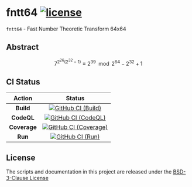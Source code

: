 # fntt64 [![license][license-image]][license-url]

`fntt64` - Fast Number Theoretic Transform 64x64

## Abstract

$$
7^{2^{26}\left(2^{32}-1\right)}\equiv{2^{39}}\mod{2^{64}-2^{32}+1}
$$

## CI Status

| Action | Status |
|:-:|:-:|
| **Build** | [![GitHub CI (Build)][github-build-image]][github-build-url] |
| **CodeQL** | [![GitHub CI (CodeQL)][github-codeql-image]][github-codeql-url] |
| **Coverage** | [![GitHub CI (Coverage)][github-coverage-image]][github-coverage-url] |
| **Run** | [![GitHub CI (Run)][github-run-image]][github-run-url] |

## License

The scripts and documentation in this project are released under the [BSD-3-Clause License](https://github.com/kei-g/fntt64/blob/main/LICENSE)

[github-build-image]:https://github.com/kei-g/fntt64/actions/workflows/build.yml/badge.svg
[github-build-url]:https://github.com/kei-g/fntt64/actions/workflows/build.yml
[github-codeql-image]:https://github.com/kei-g/fntt64/actions/workflows/codeql.yml/badge.svg
[github-codeql-url]:https://github.com/kei-g/fntt64/actions/workflows/codeql.yml
[github-coverage-image]:https://github.com/kei-g/fntt64/actions/workflows/coverage.yml/badge.svg
[github-coverage-url]:https://github.com/kei-g/fntt64/actions/workflows/coverage.yml
[github-run-image]:https://github.com/kei-g/fntt64/actions/workflows/run.yml/badge.svg
[github-run-url]:https://github.com/kei-g/fntt64/actions/workflows/run.yml
[license-image]:https://img.shields.io/github/license/kei-g/fntt64
[license-url]:https://opensource.org/licenses/BSD-3-Clause

